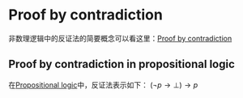 # Proof by contradiction

非数理逻辑中的反证法的简要概念可以看这里：[Proof by contradiction](Resources/2.%20Mathematics/0.%20Foundations%20of%20mathematics/Mathematical%20proof/Methods%20of%20proof/Indirect%20proofs/Proof%20by%20contradiction.pdf)

## Proof by contradiction in propositional logic

在[Propositional logic](1_Philosophy/Logic/Systems%20of%20logic/Formal%20Logic/Classical%20Logic/Propositional%20calculus/Propositional%20logic.md)中，反证法表示如下：
$\left ( \neg p \to \bot  \right ) \to p$

